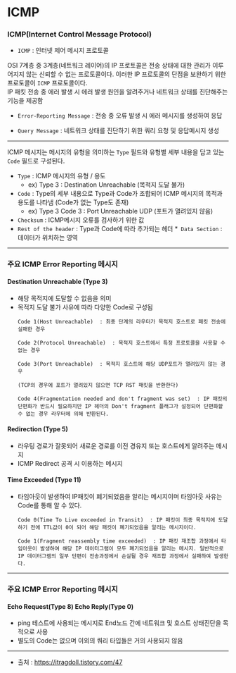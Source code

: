 # ICMP
### ICMP(Internet Control Message Protocol)
* `ICMP` : 인터넷 제어 메시지 프로토콜

OSI 7계층 중 3계층(네트워크 레이어)의 IP 프로토콜은 전송 상태에 대한 관리가 이루어지지 않는 신뢰할 수 없는 프로토콜이다. 이러한 IP 프로토콜의 단점을 보완하기 위한 프로토콜이 `ICMP` 프로토콜이다. 
<br/>
IP 패킷 전송 중 에러 발생 시 에러 발생 원인을 알려주거나 네트워크 상태를 진단해주는 기능을 제공함

* `Error-Reporting Message` : 전송 중 오류 발생 시 에러 메시지를 생성하여 응답

* `Query Message` : 네트워크 상태를 진단하기 위한 쿼리 요청 및 응답메시지 생성

---

ICMP 메시지는 메시지의 유형을 의미하는 `Type` 필드와 유형별 세부 내용을 담고 있는 `Code` 필드로 구성된다.
* `Type` : ICMP 메시지의 유형 / 용도
	* ex) Type 3 : Destination Unreachable (목적지 도달 불가)
* `Code` : Type의 세부 내용으로 Type과 Code가 조합되어 ICMP 메시지의 목적과 용도를 나타냄 (Code가 없는 Type도 존재)
	* ex) Type 3 Code 3 : Port Unreachable UDP (포트가 열려있지 않음)
* `Checksum` : ICMP메시지 오류를 검사하기 위한 값
* `Rest of the header` : Type과 Code에 따라 추가되는 헤더
*` Data Section` : 데이터가 위치하는 영역

---

### 주요 ICMP Error Reporting 메시지

#### Destination Unreachable (Type 3)
* 해당 목적지에 도달할 수 없음을 의미
* 목적지 도달 불가 사유에 따라 다양한 Code로 구성됨
	```
	Code 1(Host Unreachable)  : 최종 단계의 라우터가 목적지 호스트로 패킷 전송에 실패한 경우

	Code 2(Protocol Unreachable)  : 목적지 호스트에서 특정 프로토콜을 사용할 수 없는 경우

	Code 3(Port Unreachable)  : 목적지 호스트에 해당 UDP포트가 열려있지 않는 경우

	(TCP의 경우에 포트가 열려있지 않으면 TCP RST 패킷을 반환한다)

	Code 4(Fragmentation needed and don't fragment was set)  : IP 패킷의 단편화가 반드시 필요하지만 IP 헤더의 Don't fragment 플래그가 설정되어 단편화할 수 없는 경우 라우터에 의해 반환된다.
	```

#### Redirection (Type 5)
* 라우팅 경로가 잘못되어 새로운 경로를 이전 경유지 또는 호스트에게 알려주는 메시지
* ICMP Redirect 공격 시 이용하는 메시지
> 
#### Time Exceeded (Type 11)
* 타임아웃이 발생하여 IP패킷이 폐기되었음을 알리는 메시지이며 타임아웃 사유는 Code를 통해 알 수 있다.
	```
	Code 0(Time To Live exceeded in Transit)  : IP 패킷이 최종 목적지에 도달하기 전에 TTL값이 0이 되어 해당 패킷이 폐기되었음을 알리는 메시지이다.

	Code 1(Fragment reassembly time exceeded)  : IP 패킷 재조합 과정에서 타임아웃이 발생하여 해당 IP 데이터그램이 모두 폐기되었음을 알리는 메시지. 일반적으로 IP 데이터그램의 일부 단편이 전송과정에서 손실될 경우 재조합 과정에서 실패하여 발생한다.
	```
---

### 주요 ICMP Error Reporting 메시지

#### Echo Request(Type 8) Echo Reply(Type 0)

* ping 테스트에 사용되는 메시지로 End노드 간에 네트워크 및 호스트 상태진단을 목적으로 사용
* 별도의 Code는 없으며 이외의 쿼리 타입들은 거의 사용되지 않음

---

* 출처 : https://itragdoll.tistory.com/47

